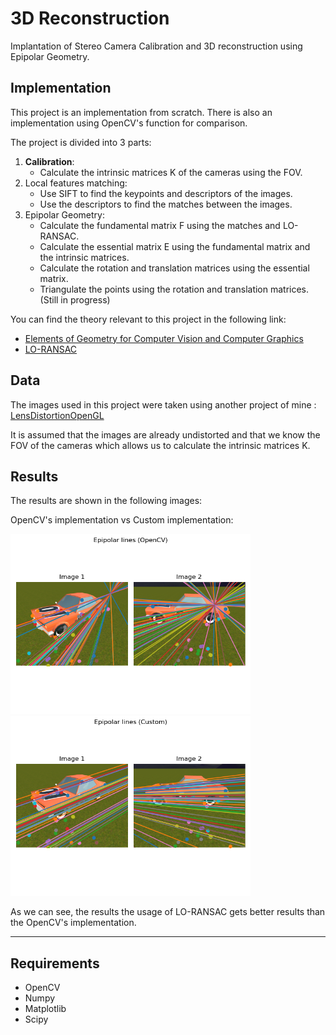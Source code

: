# 3D Reconstruction

Implantation of Stereo Camera Calibration and 3D reconstruction using Epipolar Geometry.

## Implementation
This project is an implementation from scratch. There is also an implementation using OpenCV's function for comparison.

The project is divided into 3 parts:
1. **Calibration**: 
    - Calculate the intrinsic matrices K of the cameras using the FOV.
2. Local features matching:
    - Use SIFT to find the keypoints and descriptors of the images.
    - Use the descriptors to find the matches between the images.
3. Epipolar Geometry:
    - Calculate the fundamental matrix F using the matches and LO-RANSAC.
    - Calculate the essential matrix E using the fundamental matrix and the intrinsic matrices.
    - Calculate the rotation and translation matrices using the essential matrix.
    - Triangulate the points using the rotation and translation matrices. (Still in progress)

You can find the theory relevant to this project in the following link:
- [Elements of Geometry for Computer Vision and Computer Graphics](https://cw.fel.cvut.cz/wiki/_media/courses/gvg/pajdla-gvg-lecture-2021.pdf)
- [LO-RANSAC](http://cmp.felk.cvut.cz/software/LO-RANSAC/Lebeda-2012-Fixing_LORANSAC-BMVC.pdf)

## Data
The images used in this project were taken using another project of mine : [LensDistortionOpenGL](https://github.com/Vlhermitte/LensDistortionOpenGL)

It is assumed that the images are already undistorted and that we know the FOV of the cameras which allows us to calculate the intrinsic matrices K.

## Results
The results are shown in the following images:

OpenCV's implementation vs Custom implementation:

<img src="Results/Epipolar%20lines%20(OpenCV).png" width="384">   <img src="Results/Epipolar%20lines%20(Custom).png" width="384">

As we can see, the results the usage of LO-RANSAC gets better results than the OpenCV's implementation.


---
## Requirements
- OpenCV
- Numpy
- Matplotlib
- Scipy